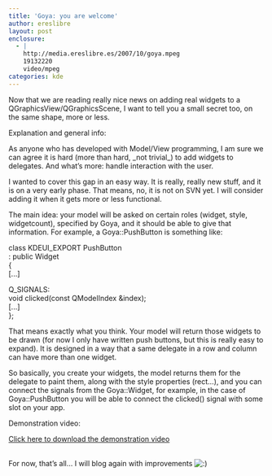 ```yaml
---
title: 'Goya: you are welcome'
author: ereslibre
layout: post
enclosure:
  - |
    http://media.ereslibre.es/2007/10/goya.mpeg
    19132220
    video/mpeg
categories: kde
---
```

Now that we are reading really nice news on adding real widgets to a QGraphicsView/QGraphicsScene, I want to tell you a small secret too, on the same shape, more or less.

Explanation and general info:

As anyone who has developed with Model/View programming, I am sure we can agree it is hard (more than hard, \_not trivial\_) to add widgets to delegates. And what’s more: handle interaction with the user.

I wanted to cover this gap in an easy way. It is really, really new stuff, and it is on a very early phase. That means, no, it is not on SVN yet. I will consider adding it when it gets more or less functional.

The main idea: your model will be asked on certain roles (widget, style, widgetcount), specified by Goya, and it should be able to give that information. For example, a Goya::PushButton is something like:

class KDEUI_EXPORT PushButton  
: public Widget  
{  
[...]

Q_SIGNALS:  
void clicked(const QModelIndex &index);  
[...]  
};

That means exactly what you think. Your model will return those widgets to be drawn (for now I only have written push buttons, but this is really easy to expand). It is designed in a way that a same delegate in a row and column can have more than one widget.

So basically, you create your widgets, the model returns them for the delegate to paint them, along with the style properties (rect…), and you can connect the signals from the Goya::Widget, for example, in the case of Goya::PushButton you will be able to connect the clicked() signal with some slot on your app.

Demonstration video:

[Click here to download the demonstration video ][1]

 [1]: http://media.ereslibre.es/2007/10/goya.mpeg

[][1]  
For now, that’s all… I will blog again with improvements ![:)][2] 

 [2]: http://blog.ereslibre.es/wp-includes/images/smilies/icon_smile.gif
